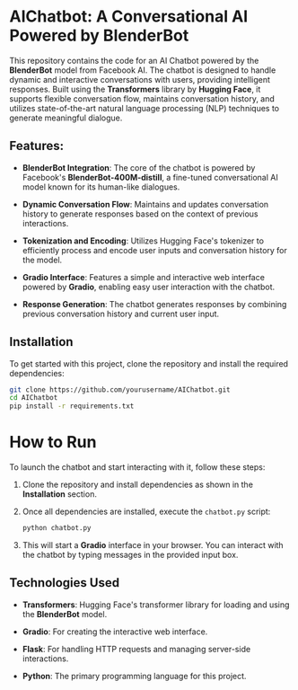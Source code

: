 # AIChatbot: A Conversational AI Powered by BlenderBot

This repository contains the code for an AI Chatbot powered by the **BlenderBot** model from Facebook AI. The chatbot is designed to handle dynamic and interactive conversations with users, providing intelligent responses. Built using the **Transformers** library by **Hugging Face**, it supports flexible conversation flow, maintains conversation history, and utilizes state-of-the-art natural language processing (NLP) techniques to generate meaningful dialogue.

## Features:

- **BlenderBot Integration**: The core of the chatbot is powered by Facebook's **BlenderBot-400M-distill**, a fine-tuned conversational AI model known for its human-like dialogues.
  
- **Dynamic Conversation Flow**: Maintains and updates conversation history to generate responses based on the context of previous interactions.
  
- **Tokenization and Encoding**: Utilizes Hugging Face's tokenizer to efficiently process and encode user inputs and conversation history for the model.
  
- **Gradio Interface**: Features a simple and interactive web interface powered by **Gradio**, enabling easy user interaction with the chatbot.
  
- **Response Generation**: The chatbot generates responses by combining previous conversation history and current user input.

## Installation

To get started with this project, clone the repository and install the required dependencies:

```bash
git clone https://github.com/yourusername/AIChatbot.git
cd AIChatbot
pip install -r requirements.txt
```

# How to Run

To launch the chatbot and start interacting with it, follow these steps:

1. Clone the repository and install dependencies as shown in the **Installation** section.

2. Once all dependencies are installed, execute the `chatbot.py` script:

    ```bash
    python chatbot.py
    ```

3. This will start a **Gradio** interface in your browser. You can interact with the chatbot by typing messages in the provided input box.

## Technologies Used

- **Transformers**: Hugging Face's transformer library for loading and using the **BlenderBot** model.
  
- **Gradio**: For creating the interactive web interface.
  
- **Flask**: For handling HTTP requests and managing server-side interactions.
  
- **Python**: The primary programming language for this project.
